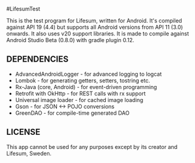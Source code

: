 #LifesumTest

This is the test program for Lifesum, written for Android. It's compiled against API 19 (4.4) but supports all Android versions from API 11 (3.0) onwards. It also uses v20 support libraries. It is made to compile against Android Studio Beta (0.8.0) with gradle plugin 0.12. 


## DEPENDENCIES

- AdvancedAndroidLogger - for advanced logging to logcat
- Lombok - for generating getters, setters, tostring etc.
- Rx-Java (core, Android) - for event-driven programming
- Retrofit with OkHttp - for REST calls with rx support
- Universal image loader - for cached image loading 
- Gson - for JSON <-> POJO conversions
- GreenDAO - for compile-time generated DAO

## LICENSE

This app cannot be used for any purposes except by its creator and Lifesum, Sweden.